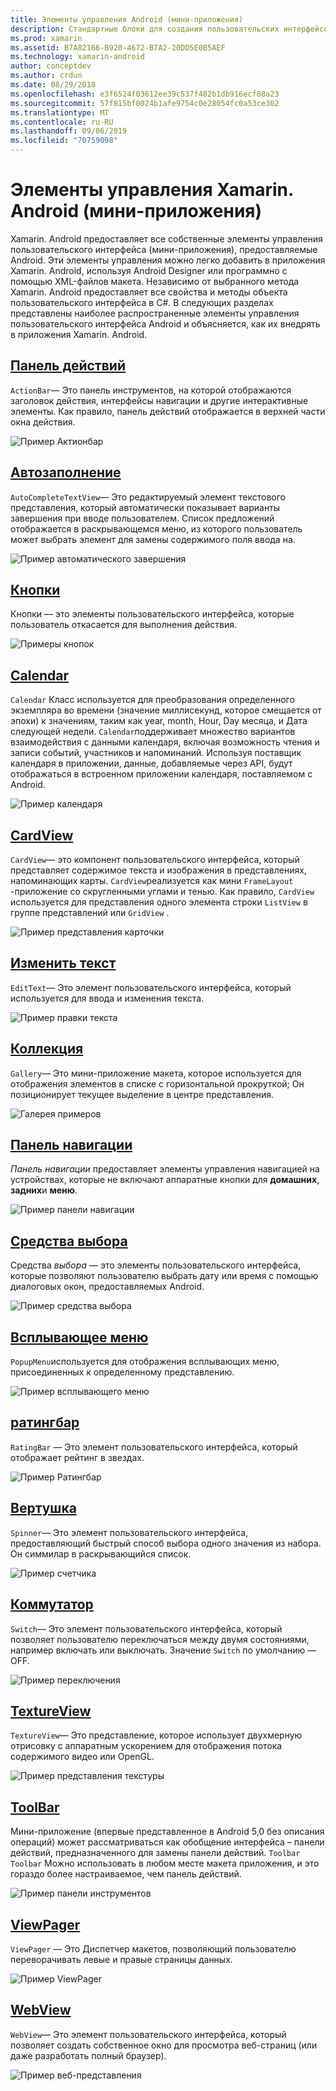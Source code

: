 ```yaml
---
title: Элементы управления Android (мини-приложения)
description: Стандартные блоки для создания пользовательских интерфейсов Xamarin. Android
ms.prod: xamarin
ms.assetid: B7A82166-B920-4672-B7A2-20DD5E0B5AEF
ms.technology: xamarin-android
author: conceptdev
ms.author: crdun
ms.date: 08/29/2018
ms.openlocfilehash: e3f6524f03612ee39c537f482b1db916ecf08a23
ms.sourcegitcommit: 57f815bf0024b1afe9754c0e28054fc0a53ce302
ms.translationtype: MT
ms.contentlocale: ru-RU
ms.lasthandoff: 09/06/2019
ms.locfileid: "70759098"
---
```

# <a name="xamarinandroid-controls-widgets"></a>Элементы управления Xamarin. Android (мини-приложения)

Xamarin. Android предоставляет все собственные элементы управления пользовательского интерфейса (мини-приложения), предоставляемые Android. Эти элементы управления можно легко добавить в приложения Xamarin. Android, используя Android Designer или программно с помощью XML-файлов макета. Независимо от выбранного метода Xamarin. Android предоставляет все свойства и методы объекта пользовательского интерфейса в C#. В следующих разделах представлены наиболее распространенные элементы управления пользовательского интерфейса Android и объясняется, как их внедрять в приложения Xamarin. Android.

## <a name="action-barandroiduser-interfacecontrolsaction-barmd"></a>[Панель действий](~/android/user-interface/controls/action-bar.md) 

`ActionBar`— Это панель инструментов, на которой отображаются заголовок действия, интерфейсы навигации и другие интерактивные элементы. Как правило, панель действий отображается в верхней части окна действия.

![Пример Актионбар](images/action-bar.png)

## <a name="auto-completeandroiduser-interfacecontrolsauto-completemd"></a>[Автозаполнение](~/android/user-interface/controls/auto-complete.md)

`AutoCompleteTextView`— Это редактируемый элемент текстового представления, который автоматически показывает варианты завершения при вводе пользователем. Список предложений отображается в раскрывающемся меню, из которого пользователь может выбрать элемент для замены содержимого поля ввода на.

![Пример автоматического завершения](images/auto-complete.png)

## <a name="buttonsandroiduser-interfacecontrolsbuttonsindexmd"></a>[Кнопки](~/android/user-interface/controls/buttons/index.md)

Кнопки — это элементы пользовательского интерфейса, которые пользователь откасается для выполнения действия.

![Примеры кнопок](images/buttons.png)

## <a name="calendarandroiduser-interfacecontrolscalendarmd"></a>[Calendar](~/android/user-interface/controls/calendar.md)

`Calendar` Класс используется для преобразования определенного экземпляра во времени (значение миллисекунд, которое смещается от эпохи) к значениям, таким как year, month, Hour, Day месяца, и Дата следующей недели.
`Calendar`поддерживает множество вариантов взаимодействия с данными календаря, включая возможность чтения и записи событий, участников и напоминаний. Используя поставщик календаря в приложении, данные, добавляемые через API, будут отображаться в встроенном приложении календаря, поставляемом с Android.

![Пример календаря](images/calendar.png)

## <a name="cardviewandroiduser-interfacecontrolscard-viewmd"></a>[CardView](~/android/user-interface/controls/card-view.md)

`CardView`— это компонент пользовательского интерфейса, который представляет содержимое текста и изображения в представлениях, напоминающих карты. `CardView`реализуется как мини `FrameLayout` -приложение со скругленными углами и тенью. Как правило, `CardView` используется для представления одного элемента строки `ListView` в группе представлений или `GridView` .

![Пример представления карточки](images/cardview.png)

## <a name="edit-textandroiduser-interfacecontrolsedit-textmd"></a>[Изменить текст](~/android/user-interface/controls/edit-text.md)

`EditText`— Это элемент пользовательского интерфейса, который используется для ввода и изменения текста.

![Пример правки текста](images/edit-text.png)

## <a name="galleryandroiduser-interfacecontrolsgallerymd"></a>[Коллекция](~/android/user-interface/controls/gallery.md)

`Gallery`— Это мини-приложение макета, которое используется для отображения элементов в списке с горизонтальной прокруткой; Он позиционирует текущее выделение в центре представления.

![Галерея примеров](images/gallery.png)

## <a name="navigation-barandroiduser-interfacecontrolsnavigation-barmd"></a>[Панель навигации](~/android/user-interface/controls/navigation-bar.md)

*Панель навигации* предоставляет элементы управления навигацией на устройствах, которые не включают аппаратные кнопки для **домашних**, **задних**и **меню**.

![Пример панели навигации](images/navigation-bar.png)

## <a name="pickersandroiduser-interfacecontrolspickersindexmd"></a>[Средства выбора](~/android/user-interface/controls/pickers/index.md)

Средства *выбора* — это элементы пользовательского интерфейса, которые позволяют пользователю выбрать дату или время с помощью диалоговых окон, предоставляемых Android.

![Пример средства выбора](images/picker.png)

## <a name="popup-menuandroiduser-interfacecontrolspopup-menumd"></a>[Всплывающее меню](~/android/user-interface/controls/popup-menu.md)

`PopupMenu`используется для отображения всплывающих меню, присоединенных к определенному представлению.

![Пример всплывающего меню](images/popup-menu.png)

## <a name="ratingbarandroiduser-interfacecontrolsratingbarmd"></a>[ратингбар](~/android/user-interface/controls/ratingbar.md)

`RatingBar` — Это элемент пользовательского интерфейса, который отображает рейтинг в звездах.

![Пример Ратингбар](ratingbar-images/01-ratingbar.png)

## <a name="spinnerandroiduser-interfacecontrolsspinnermd"></a>[Вертушка](~/android/user-interface/controls/spinner.md)

`Spinner`— Это элемент пользовательского интерфейса, предоставляющий быстрый способ выбора одного значения из набора. Он симмилар в раскрывающийся список. 

![Пример счетчика](images/spinner.png)

## <a name="switchandroiduser-interfacecontrolsswitchmd"></a>[Коммутатор](~/android/user-interface/controls/switch.md)

`Switch`— Это элемент пользовательского интерфейса, который позволяет пользователю переключаться между двумя состояниями, например включать или выключать. Значение `Switch` по умолчанию — OFF.

![Пример переключения](images/switch.png)

## <a name="textureviewandroiduser-interfacecontrolstexture-viewmd"></a>[TextureView](~/android/user-interface/controls/texture-view.md)

`TextureView`— Это представление, которое использует двухмерную отрисовку с аппаратным ускорением для отображения потока содержимого видео или OpenGL.

![Пример представления текстуры](images/texture-view.png)

## <a name="toolbarandroiduser-interfacecontrolstool-barindexmd"></a>[ToolBar](~/android/user-interface/controls/tool-bar/index.md)

Мини-приложение (впервые представленное в Android 5,0 без описания операций) может рассматриваться как обобщение интерфейса &ndash; панели действий, предназначенного для замены панели действий. `Toolbar` `Toolbar` Можно использовать в любом месте макета приложения, и это гораздо более настраиваемое, чем панель действий.

![Пример панели инструментов](images/toolbar.png)

## <a name="viewpagerandroiduser-interfacecontrolsview-pagerindexmd"></a>[ViewPager](~/android/user-interface/controls/view-pager/index.md) 

`ViewPager` — Это Диспетчер макетов, позволяющий пользователю переворачивать левые и правые страницы данных.

![Пример ViewPager](images/viewpager.png)

## <a name="webviewandroiduser-interfacecontrolsweb-viewmd"></a>[WebView](~/android/user-interface/controls/web-view.md)

`WebView`— Это элемент пользовательского интерфейса, который позволяет создать собственное окно для просмотра веб-страниц (или даже разработать полный браузер).

![Пример веб-представления](images/web-view.png)
